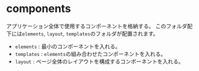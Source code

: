 # components

アプリケーション全体で使用するコンポーネントを格納する。
このフォルダ配下には`elements`, `layout`, `templates`のフォルダが配置されます。

- `elements` : 最小のコンポーネントを入れる。
- `templates` : `elements`の組み合わせたコンポーネントを入れる。
- `layout` : ページ全体のレイアウトを構成するコンポーネントを入れる。
